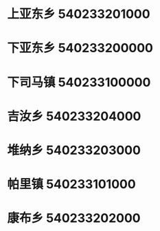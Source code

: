 # 上亚东乡 540233201000
# 下亚东乡 540233200000
# 下司马镇 540233100000
# 吉汝乡 540233204000
# 堆纳乡 540233203000
# 帕里镇 540233101000
# 康布乡 540233202000
